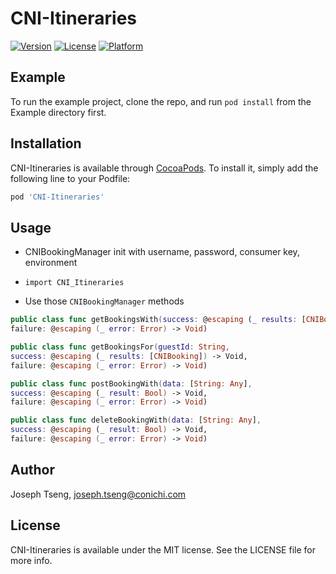 # CNI-Itineraries 

[![Version](https://img.shields.io/cocoapods/v/CNI-Itineraries.svg?style=flat)](http://cocoapods.org/pods/CNI-Itineraries )
[![License](https://img.shields.io/cocoapods/l/CNI-Itineraries.svg?style=flat)](http://cocoapods.org/pods/CNI-Itineraries )
[![Platform](https://img.shields.io/cocoapods/p/CNI-Itineraries.svg?style=flat)](http://cocoapods.org/pods/CNI-Itineraries)

## Example

To run the example project, clone the repo, and run `pod install` from the Example directory first.

## Installation

CNI-Itineraries is available through [CocoaPods](http://cocoapods.org). To install
it, simply add the following line to your Podfile:

```ruby
pod 'CNI-Itineraries'
```

## Usage
* CNIBookingManager init with username, password, consumer key, environment

* `import CNI_Itineraries`
* Use those `CNIBookingManager` methods
```swift
public class func getBookingsWith(success: @escaping (_ results: [CNIBooking]) -> Void,
failure: @escaping (_ error: Error) -> Void)
```
```swift
public class func getBookingsFor(guestId: String,
success: @escaping (_ results: [CNIBooking]) -> Void,
failure: @escaping (_ error: Error) -> Void)
```
```swift
public class func postBookingWith(data: [String: Any],
success: @escaping (_ result: Bool) -> Void,
failure: @escaping (_ error: Error) -> Void)
```
```swift
public class func deleteBookingWith(data: [String: Any],
success: @escaping (_ result: Bool) -> Void,
failure: @escaping (_ error: Error) -> Void)
```


## Author

Joseph Tseng, joseph.tseng@conichi.com

## License

CNI-Itineraries is available under the MIT license. See the LICENSE file for more info.
